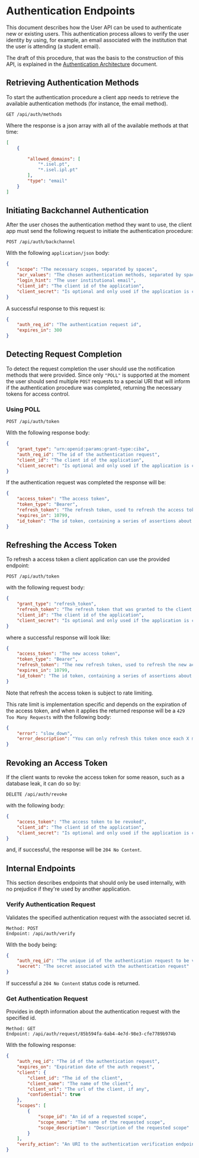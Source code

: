 # Authentication Endpoints

This document describes how the User API can be used to authenticate new or existing users. This authentication process allows to verify the user identity by using, for example, an email associated with the institution that the user is attending (a student email).

The draft of this procedure, that was the basis to the construction of this API, is explained in the [Authentication Architecture](../../architecture/user_api/Authentication.md) document.

## Retrieving Authentication Methods

To start the authentication procedure a client app needs to retrieve the available authentication methods (for instance, the email method).

```http
GET /api/auth/methods
```

Where the response is a json array with all of the available methods at that time:

```json
[
    {

        "allowed_domains": [
            "*.isel.pt",
            "*.isel.ipl.pt"
        ],
        "type": "email"
    }
]
```

## Initiating Backchannel Authentication

After the user choses the authentication method they want to use, the client app must send the following request to initiate the authentication procedure:

```http
POST /api/auth/backchannel
``` 

With the following `application/json` body:

```json
{
    "scope": "The necessary scopes, separated by spaces",
    "acr_values": "The chosen authentication methods, separated by space. Only 'email' is available for now",
    "login_hint": "The user institutional email",
    "client_id": "The client id of the application",
    "client_secret": "Is optional and only used if the application is confidential"
}
```

A successful response to this request is:

```json
{
    "auth_req_id": "The authentication request id",
    "expires_in": 300
}
```

## Detecting Request Completion

To detect the request completion the user should use the notification methods that were provided. Since only `"POLL"` is supported at the moment the user should send multiple `POST` requests to a special URI that will inform if the authentication procedure was completed, returning the necessary tokens for access control.

### Using POLL

```http
POST /api/auth/token
```

With the following response body:

```json
{
    "grant_type": "urn:openid:params:grant-type:ciba",
    "auth_req_id": "The id of the authentication request",
    "client_id": "The client id of the application",
    "client_secret": "Is optional and only used if the application is confidential"
}
```

If the authentication request was completed the response will be:

```json
{
    "access_token": "The access token",
    "token_type": "Bearer",
    "refresh_token": "The refresh token, used to refresh the access token",
    "expires_in": 10799,
    "id_token": "The id token, containing a series of assertions about the user"
}
```

## Refreshing the Access Token

To refresh a access token a client application can use the provided endpoint:

```http
POST /api/auth/token
```

with the following request body:

```json
{
    "grant_type": "refresh_token",
    "refresh_token": "The refresh token that was granted to the client application",
    "client_id": "The client id of the application",
    "client_secret": "Is optional and only used if the application is confidential"
}
```

where a successful response will look like:

```json
{
    "access_token": "The new access token",
    "token_type": "Bearer",
    "refresh_token": "The new refresh token, used to refresh the new access token",
    "expires_in": 10799,
    "id_token": "The id token, containing a series of assertions about the user"
}
```

Note that refresh the access token is subject to rate limiting.

This rate limit is implementation specific and depends on the expiration of the access token, and when it applies the returned response will be a `429 Too Many Requests` with the following body: 

```json
{
    "error": "slow_down",
    "error_description": "You can only refresh this token once each X minutes"
}
```

## Revoking an Access Token

If the client wants to revoke the access token for some reason, such as a database leak, it can do so by:

```http
DELETE /api/auth/revoke
```

with the following body:

```json
{
    "access_token": "The access token to be revoked",
    "client_id": "The client id of the application",
    "client_secret": "Is optional and only used if the application is confidential"
}
```

and, if successful, the response will be `204 No Content`.

## Internal Endpoints

This section describes endpoints that should only be used internally, with no prejudice if they're used by another application.

### Verify Authentication Request

Validates the specified authentication request with the associated secret id.

```
Method: POST
Endpoint: /api/auth/verify
```

With the body being:

```json
{
    "auth_req_id": "The unique id of the authentication request to be validated",
    "secret": "The secret associated with the authentication request"
}
```

If successful a `204 No Content` status code is returned.

### Get Authentication Request

Provides in depth information about the authentication request with the specified id.

```
Method: GET
Endpoint: /api/auth/request/85b594fa-6ab4-4e7d-98e3-cfe7789b974b
```

With the following response:

```json
{
    "auth_req_id": "The id of the authentication request",
    "expires_on": "Expiration date of the auth request",
    "client": {
        "client_id": "The id of the client",
        "client_name": "The name of the client",
        "client_url": "The url of the client, if any",
        "confidential": true
    },
    "scopes": [
        {
            "scope_id": "An id of a requested scope",
            "scope_name": "The name of the requested scope",
            "scope_description": "Description of the requested scope"
        }
    ],
    "verify_action": "An URI to the authentication verification endpoint"
}
```
